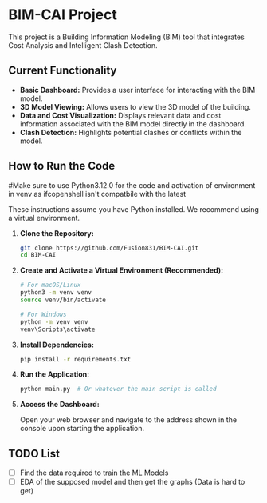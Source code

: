 # BIM-CAI Project

This project is a Building Information Modeling (BIM) tool that integrates Cost Analysis and Intelligent Clash Detection.

## Current Functionality

*   **Basic Dashboard:** Provides a user interface for interacting with the BIM model.
*   **3D Model Viewing:**  Allows users to view the 3D model of the building.
*   **Data and Cost Visualization:** Displays relevant data and cost information associated with the BIM model directly in the dashboard.
*   **Clash Detection:**  Highlights potential clashes or conflicts within the model.

## How to Run the Code
#Make sure to use Python3.12.0 for the code and activation of environment in venv as ifcopenshell isn't compatbile with the latest

These instructions assume you have Python installed. We recommend using a virtual environment.

1.  **Clone the Repository:**

    ```bash
    git clone https://github.com/Fusion831/BIM-CAI.git
    cd BIM-CAI
    ```

2.  **Create and Activate a Virtual Environment (Recommended):**

    ```bash
    # For macOS/Linux
    python3 -m venv venv
    source venv/bin/activate

    # For Windows
    python -m venv venv
    venv\Scripts\activate
    ```

3.  **Install Dependencies:**

    ```bash
    pip install -r requirements.txt
    ```

4.  **Run the Application:**

    ```bash
    python main.py  # Or whatever the main script is called
    ```


5. **Access the Dashboard:**

   Open your web browser and navigate to the address shown in the console upon starting the application.

## TODO List

*   [ ] Find the data required to train the ML Models
*   [ ] EDA of the supposed model and then get the graphs (Data is hard to get)
